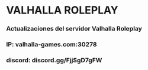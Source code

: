 # VALHALLA ROLEPLAY
### Actualizaciones del servidor Valhalla Roleplay
### IP: valhalla-games.com:30278
### discord: discord.gg/FjjSgD7gFW
